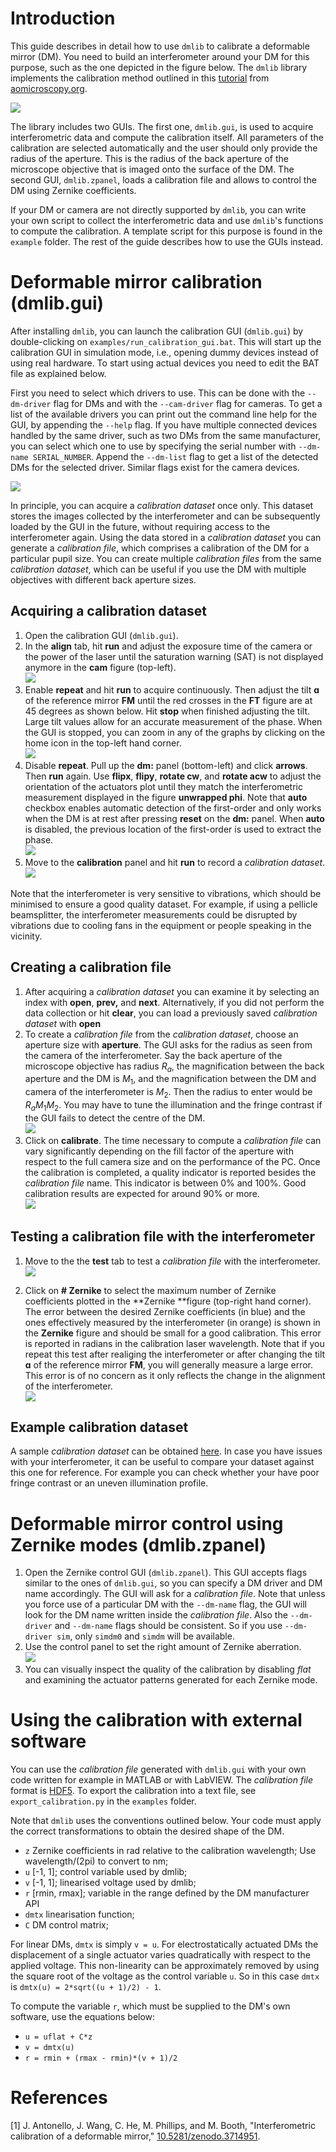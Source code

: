 # Introduction

This guide describes in detail how to use `dmlib` to calibrate a deformable
mirror (DM). You need to build an interferometer around your DM for this
purpose, such as the one depicted in the figure below. The `dmlib` library
implements the calibration method outlined in this
[tutorial](https://doi.org/10.5281/zenodo.3714951) from
[aomicroscopy.org](https://aomicroscopy.org).

![](./Pictures/100002010000071D000004CAEB2303A11AFA607C.png)

The library includes two GUIs. The first one, `dmlib.gui`, is used to acquire
interferometric data and compute the calibration itself. All parameters of the
calibration are selected automatically and the user should only provide the
radius of the aperture. This is the radius of the back aperture of the microscope
objective that is imaged onto the surface of the DM.  The second GUI,
`dmlib.zpanel`, loads a calibration file and allows to control the DM using
Zernike coefficients.

If your DM or camera are not directly supported by `dmlib`, you can write your
own script to collect the interferometric data and use `dmlib`'s functions to
compute the calibration. A template script for this purpose is found in the
`example` folder.  The rest of the guide describes how to use the GUIs instead.

# Deformable mirror calibration (dmlib.gui)

After installing `dmlib`, you can launch the calibration GUI (`dmlib.gui`) by
double-clicking on `examples/run_calibration_gui.bat`. This will start up the
calibration GUI in simulation mode, i.e., opening dummy devices instead of
using real hardware. To start using actual devices you need to edit the BAT
file as explained below.

First you need to select which drivers to use. This can be done with the
`--dm-driver` flag for DMs and with the `--cam-driver` flag for cameras. To get
a list of the available drivers you can print out the command line help for the
GUI, by appending the `--help` flag. If you have multiple connected devices
handled by the same driver, such as two DMs from the same manufacturer, you can
select which one to use by specifying the serial number with `--dm-name
SERIAL_NUMBER`. Append the `--dm-list` flag to get a list of the detected DMs
for the selected driver. Similar flags exist for the camera devices.

![](./Pictures/1000000000000391000002C44B5D43E77FD40B68.png)

In principle, you can acquire a *calibration dataset* once only. This dataset
stores the images collected by the interferometer and can be subsequently
loaded by the GUI in the future, without requiring access to the interferometer
again. Using the data stored in a *calibration dataset* you can generate a
*calibration file*, which comprises a calibration of the DM for a particular
pupil size. You can create multiple *calibration files* from the same
*calibration dataset*, which can be useful if you use the DM with multiple
objectives with different back aperture sizes.

## Acquiring a calibration dataset
1.  Open the calibration GUI (`dmlib.gui`).
2.  In the **align** tab, hit **run** and adjust the exposure time of the
    camera or the power of the laser until the saturation warning (SAT) is not
    displayed anymore in the **cam** figure (top-left).<br>
    ![](./Pictures/1000000000000391000002C43B5C72B13FC47FE2.png)
3.  Enable **repeat** and hit **run** to acquire continuously. Then
    adjust the tilt **ɑ** of the reference mirror **FM** until the red
    crosses in the **FT** figure are at 45 degrees as shown below. Hit
    **stop** when finished adjusting the tilt. Large tilt values allow
    for an accurate measurement of the phase. When the GUI is stopped,
    you can zoom in any of the graphs by clicking on the home icon in
    the top-left hand corner.<br>
    ![](./Pictures/1000000000000391000002C47CDACB2B9E5E1876.png)
4.  Disable **repeat**. Pull up the **dm:** panel (bottom-left) and click
    **arrows**. Then **run** again. Use **flipx**, **flipy**, **rotate cw**,
    and **rotate acw** to adjust the orientation of the actuators plot until
    they match the interferometric measurement displayed in the figure
    **unwrapped phi**. Note that **auto** checkbox enables automatic detection
    of the first-order and only works when the DM is at rest after pressing
    **reset** on the **dm:** panel. When **auto** is disabled, the previous
    location of the first-order is used to extract the phase.<br>
    ![](./Pictures/1000000000000391000002C45F0EDF008CF3A18A.png)
5.  Move to the **calibration** panel and hit **run** to record a
    *calibration dataset*.<br>
    ![](./Pictures/1000000000000391000002C4F0001C654EBD5EFC.png)

Note that the interferometer is very sensitive to vibrations, which should be
minimised to ensure a good quality dataset. For example, if using a pellicle
beamsplitter, the interferometer measurements could be disrupted by vibrations
due to cooling fans in the equipment or people speaking in the vicinity.

## Creating a calibration file

1.  After acquiring a *calibration dataset* you can examine it by selecting an
    index with **open**, **prev,** and **next**. Alternatively, if you did not
    perform the data collection or hit **clear**, you can load a previously saved
    *calibration dataset* with **open**
2.  To create a *calibration file* from the *calibration dataset*, choose an
    aperture size with **aperture**. The GUI asks for the radius as seen from
    the camera of the interferometer. Say the back aperture of the microscope
    objective has radius $R_a$, the magnification between the back aperture and
    the DM is $M_1$, and the magnification between the DM and camera of the
    interferometer is $M_2$. Then the radius to enter would be $R_a M_1 M_2$.
    You may have to tune the illumination and the fringe contrast if the GUI
    fails to detect the centre of the DM.<br>
    ![](./Pictures/1000000000000391000002C4C08F0C18571AB99F.png)
3.  Click on **calibrate**. The time necessary to compute a *calibration
    file* can vary significantly depending on the fill factor of the
    aperture with respect to the full camera size and on the performance
    of the PC. Once the calibration is completed, a quality indicator is
    reported besides the *calibration file* name. This indicator is
    between 0% and 100%. Good calibration results are expected for
    around 90% or more.<br>
    ![](./Pictures/1000000000000391000002C46CB5E6C97285BC55.png)

## Testing a calibration file with the interferometer

1.  Move to the the **test** tab to test a *calibration file* with the
    interferometer.<br>
    ![](./Pictures/1000000000000559000002DB289452FA49F1A433.png)

2.  Click on **\# Zernike** to select the maximum number of Zernike
    coefficients plotted in the **Zernike **figure (top-right hand corner). The
    error between the desired Zernike coefficients (in blue) and the ones
    effectively measured by the interferometer (in orange) is shown in the
    **Zernike** figure and should be small for a good calibration. This error
    is reported in radians in the calibration laser wavelength. Note that
    if you repeat this test after realiging the interferometer or after
    changing the tilt **ɑ** of the reference mirror **FM**, you will
    generally measure a large error. This error is of no concern as it only
    reflects the change in the alignment of the interferometer.<br>
    ![](./Pictures/1000000000000559000002DB24F1DF50DA7FE641.png)

## Example calibration dataset

A sample *calibration dataset* can be obtained
[here](https://drive.google.com/file/d/1koAdxAXhjp-ZGuQk-mp8leNyF95HJKCr/view?usp=sharing).
In case you have issues with your interferometer, it can be useful to compare
your dataset against this one for reference. For example you can check whether
your have poor fringe contrast or an uneven illumination profile.


# Deformable mirror control using Zernike modes (dmlib.zpanel)

1.  Open the Zernike control GUI (`dmlib.zpanel`). This GUI accepts flags
    similar to the ones of `dmlib.gui`, so you can specify a DM driver and DM
    name accordingly. The GUI will ask for a *calibration file*. Note that
    unless you force use of a particular DM with the `--dm-name` flag, the GUI
    will look for the DM name written inside the *calibration file*. Also the
    `--dm-driver` and `--dm-name` flags should be consistent. So if you use
    `--dm-driver sim`, only `simdm0` and `simdm` will be available.
2.  Use the control panel to set the right amount of Zernike aberration.<br>
    ![](./Pictures/100000000000028F000002FF17AE3614F8CA25C3.png)
3.  You can visually inspect the quality of the calibration by disabling *flat*
    and examining the actuator patterns generated for each Zernike mode.

# Using the calibration with external software

You can use the *calibration file* generated with `dmlib.gui` with your own
code written for example in MATLAB or with LabVIEW. The *calibration file*
format is [HDF5](https://en.wikipedia.org/wiki/Hierarchical_Data_Format). To
export the calibration into a text file, see `export_calibration.py` in the
`examples` folder.

Note that `dmlib` uses the conventions outlined below. Your code must apply the
correct transformations to obtain the desired shape of the DM.

- `z` Zernike coefficients in rad relative to the calibration wavelength;
  Use wavelength/(2pi) to convert to nm;
- `u` [-1, 1]; control variable used by dmlib;
- `v` [-1, 1]; linearised voltage used by dmlib;
- `r` [rmin, rmax]; variable in the range defined by the DM manufacturer API
- `dmtx` linearisation function;
- `C` DM control matrix;

For linear DMs, `dmtx` is simply `v = u`. For electrostatically actuated DMs the
displacement of a single actuator varies quadratically with respect to the
applied voltage. This non-linearity can be approximately removed by using the
square root of the voltage as the control variable `u`. So in this case `dmtx` is
`dmtx(u) = 2*sqrt((u + 1)/2) - 1`.

To compute the variable `r`, which must be supplied to the DM's own software, use
the equations below:

- `u = uflat + C*z`
- `v = dmtx(u)`
- `r = rmin + (rmax - rmin)*(v + 1)/2`

# References
<a id="1">[1]</a> J. Antonello, J. Wang, C. He, M. Phillips, and M. Booth, "Interferometric calibration of a deformable mirror," [10.5281/zenodo.3714951](https://doi.org/10.5281/zenodo.3714951).
